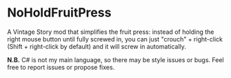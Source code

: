 # NoHoldFruitPress
A Vintage Story mod that simplifies the fruit press: instead of holding the right mouse button until fully screwed in, you can just "crouch" + right-click (Shift + right-click by default) and it will screw in automatically.

**N.B.** C# is not my main language, so there may be style issues or bugs. Feel free to report issues or propose fixes.